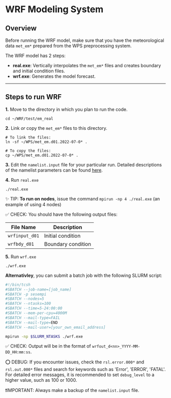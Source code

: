 # WRF Modeling System

## Overview

Before running the WRF model, make sure that you have the meteorological data `met_em*` prepared from the WPS preprocessing system.

The WRF model has 2 steps:
* **real.exe**: Vertically interpolates the `met_em*` files and creates boundary and initial condition files.
* **wrf.exe**: Generates the model forecast.

---
## Steps to run WRF
**1.** Move to the directory in which you plan to run the code.
```shell
cd ~/WRF/test/em_real
```

**2.** Link _or_ copy the `met_em*` files to this directory.
```shell
# To link the files:
ln -sf ~/WPS/met_em.d01.2022-07-0* .

# To copy the files:
cp ~/WPS/met_em.d01.2022-07-0* .
```
 
**3.** Edit the `namelist.input` file for your particular run. Detailed descriptions of the namelist parameters can be found [here](https://www2.mmm.ucar.edu/wrf/users/wrf_users_guide/build/html/namelist_variables.html).
 
**4.** Run `real.exe`
```shell
./real.exe
```

✨ TIP: **To run on nodes**, issue the command `mpirun -np 4 ./real.exe` (an example of using 4 nodes)

✅ CHECK: You should have the following output files: 

| File Name         | Description               |
|-------------------|---------------------------|
| `wrfinput_d01`    | Initial condition    |
| `wrfbdy_d01`      | Boundary condition   |

**5.** Run `wrf.exe`
```shell
./wrf.exe
```
**Alternativley**, you can submit a batch job with the following SLURM script:
```bash
#!/bin/tcsh
#SBATCH --job-name=[job_name]
#SBATCH -p sesempi
#SBATCH --nodes=5
#SBATCH --ntasks=100
#SBATCH --time=5-24:00:00
#SBATCH --mem-per-cpu=4000M
#SBATCH --mail-type=FAIL
#SBATCH --mail-type=END
#SBATCH --mail-user=[your_own_email_address]

mpirun -np $SLURM_NTASKS ./wrf.exe
```

✅ CHECK: Output will be in the format of `wrfout_d<nn>_YYYY-MM-DD_HH:mm:ss`.

⭕ DEBUG: If you encounter issues, check the `rsl.error.000*` and `rsl.out.000*` files and search for keywords such as 'Error', 'ERROR', 'FATAL'. 
For detailed error messages, it is recommended to set `debug_level` to a higher value, such as 100 or 1000.

❗IMPORTANT: Always make a backup of the `namelist.input` file.